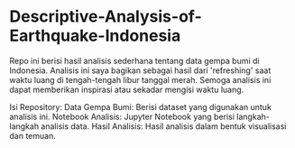 # Descriptive-Analysis-of-Earthquake-Indonesia

Repo ini berisi hasil analisis sederhana tentang data gempa bumi di Indonesia. Analisis ini saya bagikan sebagai hasil dari 'refreshing' saat waktu luang di tengah-tengah libur tanggal merah. Semoga analisis ini dapat memberikan inspirasi atau sekadar mengisi waktu luang.

Isi Repository:
Data Gempa Bumi: Berisi dataset yang digunakan untuk analisis ini.
Notebook Analisis: Jupyter Notebook yang berisi langkah-langkah analisis data.
Hasil Analisis: Hasil analisis dalam bentuk visualisasi dan temuan.
